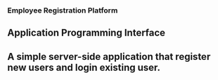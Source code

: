 ### Employee Registration Platform

## Application Programming Interface

## A simple server-side application that register new users and login existing user.
